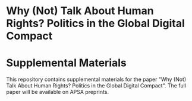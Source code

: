 # Why (Not) Talk About Human Rights? Politics in the Global Digital Compact
# Supplemental Materials

This repository contains supplemental materials for the paper "Why (Not) Talk About Human Rights? Politics in the Global Digital Compact". The full paper will be available on APSA preprints. 

